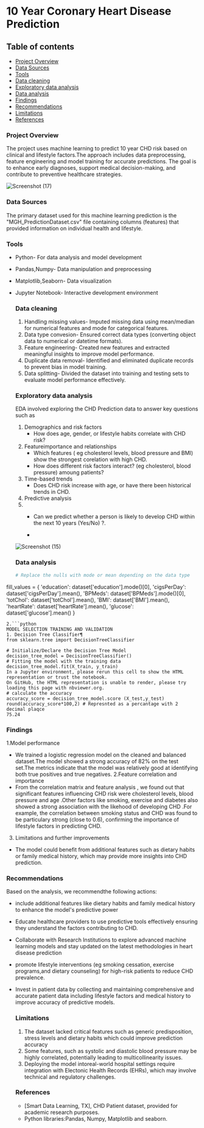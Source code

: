 # 10 Year Coronary Heart Disease Prediction

## Table of contents

- [Project Overview](#project-overview)
- [Data Sources](#data-sources)
- [Tools](#tools)
- [Data cleaning](#data-cleaning)
- [Exploratory data analysis](#exploratory-data-analysis)
- [Data analysis](#data-analysis)
- [Findings](#findings)
- [ Recommendations](#recommendations)
- [Limitations](#limitations)
- [References](#references)

### Project Overview

The project uses machine learning to predict 10 year CHD risk based on clinical and lifestyle factors.The approach includes data preprocessing, feature engineering and model training for accurate predictions. The goal is to enhance early diagnoses, support medical decision-making, and contribute to preventive  healthcare strategies.



![Screenshot (17)](https://github.com/user-attachments/assets/3993a4ad-4cc4-4afb-b409-0f21a5182b97)

### Data Sources

The primary dataset used for this machine learning prediction is the "MGH_PredictionDataset.csv" file containing columns (features) that provided information on individual health and lifestyle.

### Tools

- Python- For data analysis and model development
- Pandas,Numpy- Data manipulation and preprocessing
- Matplotlib,Seaborn- Data visualization
- Jupyter Notebook- Interactive development environment

  ### Data cleaning

  1. Handling missing values- Imputed missing data using mean/median for numerical features and mode for categorical features.
  2. Data type convesion- Ensured correct data types (converting object data to numerical or datetime formats).
  3. Feature engineering- Created new features and extracted meaningful insights to improve model performance.
  4. Duplicate data removal- Identified and eliminated duplicate records to prevent bias in model training.
  5. Data splitting- Divided the dataset into training and testing sets to evaluate model performance effectively.
 
  ### Exploratory data analysis

  EDA involved exploring the CHD Prediction data to answer key questions such as
  1. Demographics and risk factors
     - How does age, gender, or lifestyle habits correlate with CHD risk?
  2. Featureimportance and relationships
     - Which features ( eg cholesterol levels, blood pressure and BMI) show the strongest corelation with high CHD.
     - How does different risk factors interact? (eg cholesterol, blood pressure) amoung patients?
  3. Time-based trends
     - Does CHD risk increase with age, or have there been historical trends in CHD.
  4. Predictive analysis
  5. - Can we predict whether a person is likely to develop CHD within the next 10 years (Yes/No) ?.
    
     - 
    ![Screenshot (15)](https://github.com/user-attachments/assets/6a09929c-e95e-43d3-af4a-0d66e1a9a9b8)

    ### Data analysis

  ```python
  # Replace the nulls with mode or mean depending on the data type
fill_values = {
'education': dataset['education'].mode()[0],
'cigsPerDay': dataset['cigsPerDay'].mean(),
'BPMeds': dataset['BPMeds'].mode()[0],
'totChol': dataset['totChol'].mean(),
'BMI': dataset['BMI'].mean(),
'heartRate': dataset['heartRate'].mean(),
'glucose': dataset['glucose'].mean()
}
```
2.```python
MODEL SELECTION TRAINING AND VALIDATION
1. Decision Tree Classifier¶
from sklearn.tree import DecisionTreeClassifier

# Initialize/Declare the Decision Tree Model
decision_tree_model = DecisionTreeClassifier()
# Fitting the model with the training data
decision_tree_model.fit(X_train, y_train)
In a Jupyter environment, please rerun this cell to show the HTML representation or trust the notebook.
On GitHub, the HTML representation is unable to render, please try loading this page with nbviewer.org.
# calculate the accuracy
accuracy_score = decision_tree_model.score (X_test,y_test)
round(accuracy_score*100,2) # Represnted as a percantage with 2 decimal plaqce
75.24
```

  ### Findings

  1.Model performance
  - We trained a logistic regression model on the cleaned and balanced dataset.The model showed a strong accuracy of 82% on the test set.The metrics indicate that the model was relatively good at identifying both true positives and true negatives.
2.Feature correlation and importance
  - From the correlation matrix and feature analysis , we found out that significant features influencing CHD risk were cholesterol levels, blood pressure and age .Other factors like smoking, exercise and diabetes also showed a strong association with the likehood of developing CHD .For example, the correlation between smoking status and CHD was found to be particulary strong (close to 0.6), confirming the importance  of lifestyle factors in predicting CHD.
3. Limitations and further improvements
  - The model could benefit from additional features such as dietary habits or family medical history, which may provide more insights into CHD prediction.

### Recommendations

Based on the analysis, we recommendthe following actions:
- include additional features like dietary habits and family medical history to enhance the model's predictive power
- Educate healthcare providers to use predictive tools effectively ensuring they understand the factors contributing to CHD.
- Collaborate with Research Institutions to explore advanced machine learning models and stay updated on the latest methodologies in heart disease prediction
- promote lifestyle interventions (eg smoking cessation, exercise programs,and dietary counseling) for high-risk patients to reduce CHD prevalence.
- Invest in patient data by collecting and maintaining comprehensive and accurate patient data including lifestyle factors and medical history to improve accuracy of predictive models.

  ### Limitations

  1. The dataset lacked critical features such as generic predisposition, stress levels and dietary habits which could improve prediction accuracy
  2. Some features, such as systolic and diastolic blood pressure may be highly correlated, potentially leading to multicollinearity issues.
  3. Deploying the model intoreal-world hospital settings require integration with Electonic Health Records (EHRs), which may involve technical and regulatory challenges.
 
  ### References

   - [Smart Data Learning, TX], CHD Patient dataset, provided for academic research purposes.
   - Python libraries:Pandas, Numpy, Matplotlib and seaborn.
     

  

    
  

